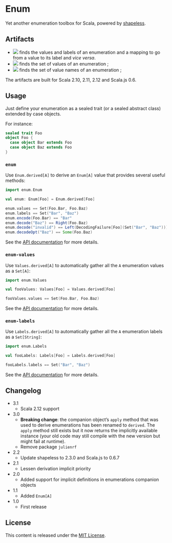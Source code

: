 # Enum

Yet another enumeration toolbox for Scala, powered by [shapeless](https://github.com/milessabin/shapeless).

## Artifacts

 - [![](https://index.scala-lang.org/julienrf/enum/enum/latest.svg)](https://index.scala-lang.org/julienrf/enum/enum) finds the values and labels of an enumeration and a mapping to go from a value to its label and _vice versa_.
 - [![](https://index.scala-lang.org/julienrf/enum/enum-values/latest.svg)](https://index.scala-lang.org/julienrf/enum/enum-values) finds the set of values of an enumeration ;
 - [![](https://index.scala-lang.org/julienrf/enum/enum-labels/latest.svg)](https://index.scala-lang.org/julienrf/enum/enum-labels) finds the set of value names of an enumeration ;

The artifacts are built for Scala 2.10, 2.11, 2.12 and Scala.js 0.6.

## Usage

Just define your enumeration as a sealed trait (or a sealed abstract class) extended by case objects.

For instance:

~~~ scala
sealed trait Foo
object Foo {
  case object Bar extends Foo
  case object Baz extends Foo
}
~~~

### `enum`

Use `Enum.derived[A]` to derive an `Enum[A]` value that provides several useful methods:

~~~ scala
import enum.Enum

val enum: Enum[Foo] = Enum.derived[Foo]

enum.values == Set(Foo.Bar, Foo.Baz)
enum.labels == Set("Bar", "Baz")
enum.encode(Foo.Bar) == "Bar"
enum.decode("Baz") == Right(Foo.Baz)
enum.decode("invalid") == Left(DecodingFailure[Foo](Set("Bar", "Baz")))
enum.decodeOpt("Baz") == Some(Foo.Baz)
~~~

See the [API documentation](https://www.javadoc.io/doc/org.julienrf/enum_2.12/3.1) for more details.

### `enum-values`

Use `Values.derived[A]` to automatically gather all the `A` enumeration values as a `Set[A]`:

~~~ scala
import enum.Values

val fooValues: Values[Foo] = Values.derived[Foo]

fooValues.values == Set(Foo.Bar, Foo.Baz)
~~~

See the [API documentation](https://www.javadoc.io/doc/org.julienrf/enum-values_2.12/3.1) for more details.

### `enum-labels`

Use `Labels.derived[A]` to automatically gather all the `A` enumeration labels as a `Set[String]`:

~~~ scala
import enum.Labels

val fooLabels: Labels[Foo] = Labels.derived[Foo]

fooLabels.labels == Set("Bar", "Baz")
~~~

See the [API documentation](https://www.javadoc.io/doc/org.julienrf/enum-labels_2.12/3.1) for more details.

## Changelog

- 3.1
    - Scala 2.12 support
- 3.0
    - **Breaking change**: the companion object’s `apply` method that was used to derive enumerations
      has been renamed to `derived`. The `apply` method still exists but it now returns the
      implicitly available instance (your old code may still compile with the new version but might fail at runtime).
    - Remove package `julienrf`
- 2.2
    - Update shapeless to 2.3.0 and Scala.js to 0.6.7
- 2.1
    - Lessen derivation implicit priority
- 2.0
    - Added support for implicit definitions in enumerations companion objects
- 1.1
    - Added `Enum[A]`
- 1.0
    - First release

## License

This content is released under the [MIT License](http://opensource.org/licenses/mit-license.php).

